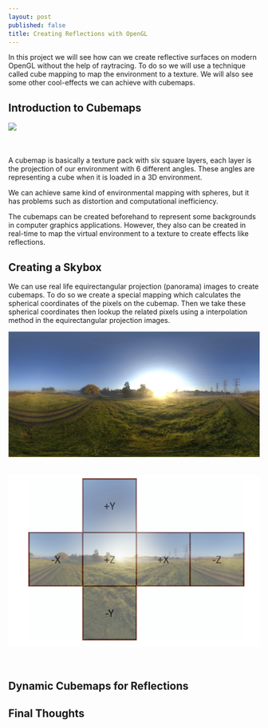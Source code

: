 ```yaml
---
layout: post
published: false
title: Creating Reflections with OpenGL
---
```

In this project we will see how can we create reflective surfaces on modern OpenGL without the help of raytracing. To do so we will use a technique called cube mapping to map the environment to a texture. We will also see some other cool-effects we can achieve with cubemaps.

## Introduction to Cubemaps

<div class="fig figcenter fighighlight">
  <img src="/post_assets/3/cube.gif">
  <div class="figcaption"><br><br>
  </div>
</div>

A cubemap is basically a texture pack with six square layers, each layer is the projection of our environment with 6 different angles. These angles are representing a cube when it is loaded in a 3D environment. 

We can achieve same kind of environmental mapping with spheres, but it has problems such as distortion and computational inefficiency. 

The cubemaps can be created beforehand to represent some backgrounds in computer graphics applications. However, they also can be created in real-time to map the virtual environment to a texture to create effects like reflections. 

## Creating a Skybox

We can use real life equirectangular projection (panorama) images to create cubemaps. To do so we create a special mapping which calculates the spherical coordinates of the pixels on the cubemap. Then we take these spherical coordinates then lookup the related pixels using a interpolation method in the equirectangular projection images.

<div class="fig figcenter fighighlight">
  <img src="/post_assets/3/hdr.png">
  <div class="figcaption"><br><br>
  </div>
</div>

<div class="fig figcenter fighighlight">
  <img src="/post_assets/3/tocubemap.png">
  <div class="figcaption"><br><br>
  </div>
</div>


## Dynamic Cubemaps for Reflections

## Final Thoughts


